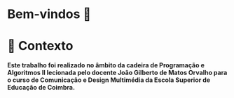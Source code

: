 # Bem-vindos 👋
# :school_satchel: Contexto
**Este trabalho foi realizado no âmbito da cadeira de Programação e Algoritmos II lecionada pelo docente João Gilberto de Matos Orvalho para o curso de Comunicação e Design Multimédia da Escola Superior de Educação de Coimbra.**
